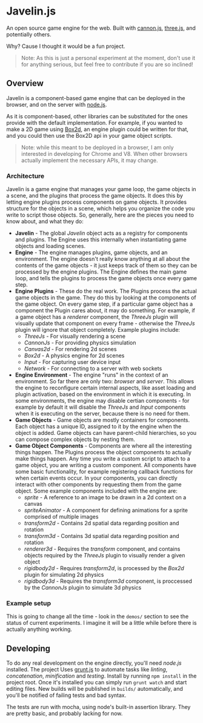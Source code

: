 # Javelin.js #

An open source game engine for the web.  Built with [cannon.js](http://schteppe.github.com/cannon.js/), [three.js](https://github.com/mrdoob/three.js/), and potentially others.

Why?  Cause I thought it would be a fun project.

> Note: As this is just a personal experiment at the moment, don't use it for anything serious, but feel free to contribute if you are so inclined!

## Overview ##

Javelin is a component-based game engine that can be deployed in the browser, and on the server with [node.js](http://nodejs.org/).

As it is component-based, other libraries can be substituted for the ones provide with the default implementation.  For
example, if you wanted to make a 2D game using [Box2d](http://code.google.com/p/box2dweb/), an engine plugin could be written 
for that, and you could then use the Box2D api in your game object scripts.

> Note: while this meant to be deployed in a browser, I am only interested in developing for Chrome and V8.  When other browsers actually implement the necessary APIs, it may change.

### Architecture ###

Javelin is a game engine that manages your game loop, the game objects in a scene, and the plugins that process the game
objects.  It does this by letting engine plugins process components on game objects.  It provides structure for the objects
in a scene, which helps you organize the code you write to script those objects.  So, generally, here are the pieces you need
to know about, and what they do:

* **Javelin** - The global *Javelin* object acts as a registry for components and plugins.  The Engine uses this internally when instantiating
game objects and loading scenes.
* **Engine** - The engine manages plugins, game objects, and an environment.  The engine doesn't really know anything
at all about the contents of the game objects - it just keeps track of them so they can be processed by the engine plugins.
The Engine defines the main game loop, and tells the plugins to process the game objects once every game step.
* **Engine Plugins** - These do the real work.  The Plugins process the actual game objects in the game.  They do this by
looking at the components of the game object.  On every game step, if a particular game object has a component the Plugin
cares about, it may do something.  For example, if a game object has a *renderer* component, the *ThreeJs* plugin will visually
update that component on every frame - otherwise the *ThreeJs* plugin will ignore that object completely.  Example plugins include:
    * *ThreeJs* - For visually rendering a scene
    * *CannonJs* - For providing physics simulation
    * *Canvas2d* - For rendering 2d scenes
    * *Box2d* - A physics engine for 2d scenes
    * *Input* - For capturing user device input
    * *Network* - For connecting to a server with web sockets
* **Engine Environment** - The engine "runs" in the context of an environment.  So far there are only two: *browser* and *server*.  This
allows the engine to reconfigure certain internal aspects, like asset loading and plugin activation, based on the environment in 
which it is executing.  In some environments, the engine may disable certian components - for example by default it will disable
the *ThreeJs* and *Input* components when it is executing on the server, because there is no need for them.
* **Game Objects** - Game objects are mostly containers for components.  Each object has a unique ID, assigned to it by the engine
when the object is added.  Game objects can have parent-child hierarchies, so you can compose complex objects by nesting them.
* **Game Object Components** - Components are where all the interesting things happen.  The Plugins process the object components
to actually make things happen.  Any time you write a custom script to attach to a game object, you are writing a custom component.
All components have some basic functionality, for example registering callback functions for when certain events occur.  In your
components, you can directly interact with other components by requesting them from the game object.  Some example components
included with the engine are:
    * *sprite* - A reference to an image to be drawn in a 2d context on a canvas
    * *spriteAnimator* - A component for defining animations for a sprite comprised of multiple images
    * *transform2d* - Contains 2d spatial data regarding position and rotation
    * *transform3d* - Contains 3d spatial data regarding position and rotation
    * *renderer3d* - Requires the *transform* component, and contains objects required by the *ThreeJs* plugin to visually render a given object
    * *rigidbody2d* - Requires *transform2d*, is processed by the *Box2d* plugin for simulating 2d physics
    * *rigidbody3d* - Requires the *transform3d* component, is proccessed by the *CannonJs* plugin to simulate 3d physics
    
### Example setup ###

This is going to change all the time - look in the `demos/` section to see the status of current experiments.  I imagine it will be a 
little while before there is actually anything working.

## Developing ##

To do any real development on the engine directly, you'll need *node.js* installed. The project Uses [grunt.js](http://gruntjs.com/) to
automate tasks like *linting*, *concatenation*, *minification* and *testing*.  Install by running `npm install` in the project root.  Once it's 
installed you can simply run `grunt watch` and start editing files.  New builds will be published in `builds/` automatically, and
you'll be notified of failing tests and bad syntax.

The tests are run with mocha, using node's built-in assertion library.  They are pretty basic, and probably lacking for now.
